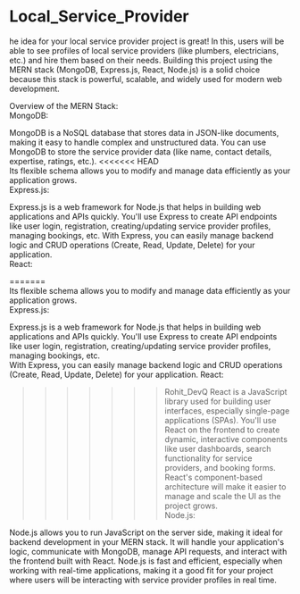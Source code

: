 ﻿# Local_Service_Provider

he idea for your local service provider project is great! In this, users will be able to see profiles of local service providers (like plumbers, electricians, etc.) and hire them based on their needs. Building this project using the MERN stack (MongoDB, Express.js, React, Node.js) is a solid choice because this stack is powerful, scalable, and widely used for modern web development.
             
Overview of the MERN Stack:                                                               
MongoDB:                                                                                                                                           
                                                                                                           
MongoDB is a NoSQL database that stores data in JSON-like documents, making it easy to handle complex and unstructured data. You can use MongoDB to store the service provider data (like name, contact details, expertise, ratings, etc.).
<<<<<<< HEAD               
Its flexible schema allows you to modify and manage data efficiently as your application grows.                                                                                                                                                                                                                                                       
Express.js:                                                                                                                                                                                                           
                                                                                               
Express.js is a web framework for Node.js that helps in building web applications and APIs quickly. You'll use Express to create API endpoints like user login, registration, creating/updating service provider profiles, managing bookings, etc.
With Express, you can easily manage backend logic and CRUD operations (Create, Read, Update, Delete) for your application.                                                                             
React:                 
                                                                                              
=======                             
Its flexible schema allows you to modify and manage data efficiently as your application grows.                                                                                    
Express.js:                                          
                                                                                  
Express.js is a web framework for Node.js that helps in building web applications and APIs quickly. You'll use Express to create API endpoints like user login, registration, creating/updating service provider profiles, managing bookings, etc.                      
With Express, you can easily manage backend logic and CRUD operations (Create, Read, Update, Delete) for your application.
React:

>>>>>>> Rohit_DevQ
React is a JavaScript library used for building user interfaces, especially single-page applications (SPAs). You'll use React on the frontend to create dynamic, interactive components like user dashboards, search functionality for service providers, and booking forms.
React's component-based architecture will make it easier to manage and scale the UI as the project grows.            
Node.js:     

Node.js allows you to run JavaScript on the server side, making it ideal for backend development in your MERN stack. It will handle your application's logic, communicate with MongoDB, manage API requests, and interact with the frontend built with React.
Node.js is fast and efficient, especially when working with real-time applications, making it a good fit for your project where users will be interacting with service provider profiles in real time.
               
                           
